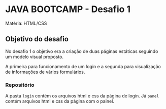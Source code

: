 # JAVA BOOTCAMP - Desafio 1
Matéria: HTML/CSS

## Objetivo do desafio

No desafio 1 o objetivo era a criação de duas páginas estáticas seguindo um modelo visual proposto.

A primeira para funcionamento de um login e a segunda para visualização de informações de vários formulários.

### Repositório
A pasta ``login`` contém os arquivos html e css da página de login. Já ``panel`` contém arquivos html e css da página com o painel.